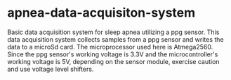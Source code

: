 # apnea-data-acquisiton-system
Basic data acquisition system for sleep apnea utilizing a ppg sensor. This data acquisition system collects samples from a ppg sensor and writes the data to a microSd card. The microprocessor used here is Atmega2560. Since the ppg sensor's working voltage is 3.3V and the microcontroller's working voltage is 5V, depending on the sensor module, exercise caution and use voltage level shifters.
